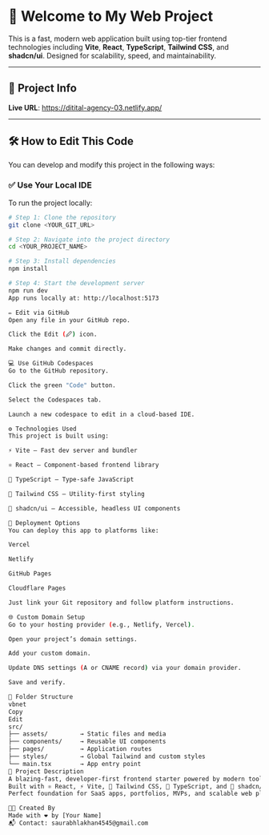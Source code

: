 # 🚀 Welcome to My Web Project

This is a fast, modern web application built using top-tier frontend technologies including **Vite**, **React**, **TypeScript**, **Tailwind CSS**, and **shadcn/ui**. Designed for scalability, speed, and maintainability.

---

## 🔗 Project Info

**Live URL**: https://ditital-agency-03.netlify.app/

---

## 🛠 How to Edit This Code

You can develop and modify this project in the following ways:

### ✅ Use Your Local IDE

To run the project locally:

```bash
# Step 1: Clone the repository
git clone <YOUR_GIT_URL>

# Step 2: Navigate into the project directory
cd <YOUR_PROJECT_NAME>

# Step 3: Install dependencies
npm install

# Step 4: Start the development server
npm run dev
App runs locally at: http://localhost:5173

✏️ Edit via GitHub
Open any file in your GitHub repo.

Click the Edit (🖉) icon.

Make changes and commit directly.

💻 Use GitHub Codespaces
Go to the GitHub repository.

Click the green "Code" button.

Select the Codespaces tab.

Launch a new codespace to edit in a cloud-based IDE.

⚙️ Technologies Used
This project is built using:

⚡ Vite – Fast dev server and bundler

⚛️ React – Component-based frontend library

🧠 TypeScript – Type-safe JavaScript

🎨 Tailwind CSS – Utility-first styling

🧩 shadcn/ui – Accessible, headless UI components

🚀 Deployment Options
You can deploy this app to platforms like:

Vercel

Netlify

GitHub Pages

Cloudflare Pages

Just link your Git repository and follow platform instructions.

🌐 Custom Domain Setup
Go to your hosting provider (e.g., Netlify, Vercel).

Open your project’s domain settings.

Add your custom domain.

Update DNS settings (A or CNAME record) via your domain provider.

Save and verify.

📁 Folder Structure
vbnet
Copy
Edit
src/
├── assets/         → Static files and media
├── components/     → Reusable UI components
├── pages/          → Application routes
├── styles/         → Global Tailwind and custom styles
└── main.tsx        → App entry point
📖 Project Description
A blazing-fast, developer-first frontend starter powered by modern tools.
Built with ⚛️ React, ⚡ Vite, 🎨 Tailwind CSS, 🧠 TypeScript, and 🧩 shadcn/ui.
Perfect foundation for SaaS apps, portfolios, MVPs, and scalable web platforms.

👨‍💻 Created By
Made with ❤️ by [Your Name]
📬 Contact: saurabhlakhan4545@gmail.com
